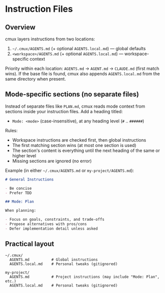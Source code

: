 # Instruction Files

## Overview

cmux layers instructions from two locations:

1. `~/.cmux/AGENTS.md` (+ optional `AGENTS.local.md`) — global defaults
2. `<workspace>/AGENTS.md` (+ optional `AGENTS.local.md`) — workspace-specific context

Priority within each location: `AGENTS.md` → `AGENT.md` → `CLAUDE.md` (first match wins). If the base file is found, cmux also appends `AGENTS.local.md` from the same directory when present.

## Mode-specific sections (no separate files)

Instead of separate files like `PLAN.md`, cmux reads mode context from sections inside your instruction files. Add a heading titled:

- `Mode: <mode>` (case-insensitive), at any heading level (`#` .. `######`)

Rules:

- Workspace instructions are checked first, then global instructions
- The first matching section wins (at most one section is used)
- The section's content is everything until the next heading of the same or higher level
- Missing sections are ignored (no error)

<!-- Note to developers: This behavior is implemented in src/services/systemMessage.ts (search for extractModeSection). Keep this documentation in sync with code changes. -->

Example (in either `~/.cmux/AGENTS.md` or `my-project/AGENTS.md`):

```markdown
# General Instructions

- Be concise
- Prefer TDD

## Mode: Plan

When planning:

- Focus on goals, constraints, and trade-offs
- Propose alternatives with pros/cons
- Defer implementation detail unless asked
```

## Practical layout

```
~/.cmux/
  AGENTS.md          # Global instructions
  AGENTS.local.md    # Personal tweaks (gitignored)

my-project/
  AGENTS.md          # Project instructions (may include "Mode: Plan", etc.)
  AGENTS.local.md    # Personal tweaks (gitignored)
```
